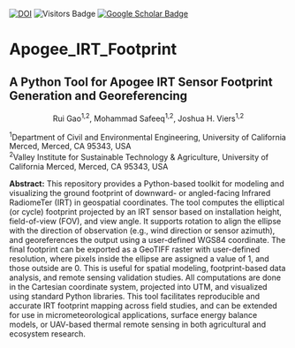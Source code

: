 [![DOI](https://zenodo.org/badge/1018733015.svg)](https://doi.org/10.5281/zenodo.15871683)
![Visitors Badge](https://visitor-badge.laobi.icu/badge?page_id=RuiGao9.IRT-FP)
[![Google Scholar Badge](https://img.shields.io/badge/GoogleScholar-blue)](https://scholar.google.com/citations?hl=en&user=dR_SQZkAAAAJ)

# Apogee_IRT_Footprint
## A Python Tool for Apogee IRT Sensor Footprint Generation and Georeferencing
<p align="center">Rui Gao<sup>1,2</sup>, Mohammad Safeeq<sup>1,2</sup>, Joshua H. Viers<sup>1,2</sup></p>
<sup>1</sup>Department of Civil and Environmental Engineering, University of California Merced, Merced, CA 95343, USA<br>
<sup>2</sup>Valley Institute for Sustainable Technology & Agriculture, University of California Merced, Merced, CA 95343, USA<br>

**Abstract:** This repository provides a Python-based toolkit for modeling and visualizing the ground footprint of downward- or angled-facing Infrared RadiomeTer (IRT) in geospatial coordinates. The tool computes the elliptical (or cycle) footprint projected by an IRT sensor based on installation height, field-of-view (FOV), and view angle. It supports rotation to align the ellipse with the direction of observation (e.g., wind direction or sensor azimuth), and georeferences the output using a user-defined WGS84 coordinate. The final footprint can be exported as a GeoTIFF raster with user-defined resolution, where pixels inside the ellipse are assigned a value of 1, and those outside are 0. This is useful for spatial modeling, footprint-based data analysis, and remote sensing validation studies. All computations are done in the Cartesian coordinate system, projected into UTM, and visualized using standard Python libraries. This tool facilitates reproducible and accurate IRT footprint mapping across field studies, and can be extended for use in micrometeorological applications, surface energy balance models, or UAV-based thermal remote sensing in both agricultural and ecosystem research.